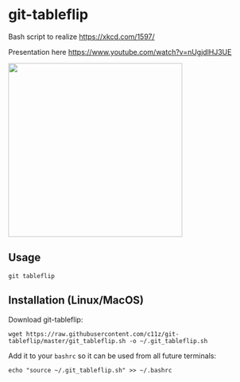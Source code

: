 # git-tableflip
Bash script to realize https://xkcd.com/1597/

Presentation here https://www.youtube.com/watch?v=nUgjdlHJ3UE

<img src="https://imgs.xkcd.com/comics/git_2x.png" alt="" data-canonical-src="https://imgs.xkcd.com/comics/git_2x.png" width="350" />

## Usage

```
git tableflip
```

## Installation (Linux/MacOS)

Download git-tableflip:

```
wget https://raw.githubusercontent.com/c11z/git-tableflip/master/git_tableflip.sh -o ~/.git_tableflip.sh
```

Add it to your `bashrc` so it can be used from all future terminals:
```
echo "source ~/.git_tableflip.sh" >> ~/.bashrc
```
